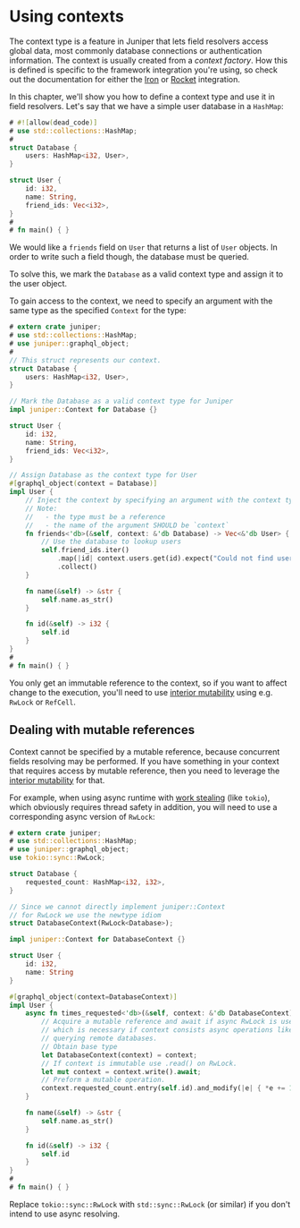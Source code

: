 # Using contexts

The context type is a feature in Juniper that lets field resolvers access global data, most commonly database connections or authentication information. The context is usually created from a _context factory_. How this is defined is specific to the framework integration you're using, so check out the documentation for either the [Iron](../../servers/iron.md) or [Rocket](../../servers/rocket.md) integration.

In this chapter, we'll show you how to define a context type and use it in field resolvers. Let's say that we have a simple user database in a `HashMap`:

```rust
# #![allow(dead_code)]
# use std::collections::HashMap;
#
struct Database {
    users: HashMap<i32, User>,
}

struct User {
    id: i32,
    name: String,
    friend_ids: Vec<i32>,
}
#
# fn main() { }
```

We would like a `friends` field on `User` that returns a list of `User` objects.
In order to write such a field though, the database must be queried.

To solve this, we mark the `Database` as a valid context type and assign it to the user object. 

To gain access to the context, we need to specify an argument with the same  type as the specified `Context` for the type:


```rust
# extern crate juniper;
# use std::collections::HashMap;
# use juniper::graphql_object;
#
// This struct represents our context.
struct Database {
    users: HashMap<i32, User>,
}

// Mark the Database as a valid context type for Juniper
impl juniper::Context for Database {}

struct User {
    id: i32,
    name: String,
    friend_ids: Vec<i32>,
}

// Assign Database as the context type for User
#[graphql_object(context = Database)]
impl User {
    // Inject the context by specifying an argument with the context type.
    // Note: 
    //   - the type must be a reference
    //   - the name of the argument SHOULD be `context`
    fn friends<'db>(&self, context: &'db Database) -> Vec<&'db User> {
        // Use the database to lookup users
        self.friend_ids.iter()
            .map(|id| context.users.get(id).expect("Could not find user with ID"))
            .collect()
    }

    fn name(&self) -> &str { 
        self.name.as_str() 
    }

    fn id(&self) -> i32 { 
        self.id 
    }
}
#
# fn main() { }
```

You only get an immutable reference to the context, so if you want to affect change to the execution, you'll need to use [interior mutability](https://doc.rust-lang.org/book/first-edition/mutability.html#interior-vs-exterior-mutability) using e.g. `RwLock` or `RefCell`.

## Dealing with mutable references

Context cannot be specified by a mutable reference, because concurrent fields resolving may be performed. If you have something in your context that requires access by mutable reference, then you need to leverage the [interior mutability][1] for that.

For example, when using async runtime with [work stealing][2] (like `tokio`), which obviously requires thread safety in addition, you will need to use a corresponding async version of `RwLock`:

```rust
# extern crate juniper;
# use std::collections::HashMap;
# use juniper::graphql_object;
use tokio::sync::RwLock;

struct Database {
    requested_count: HashMap<i32, i32>,
}

// Since we cannot directly implement juniper::Context
// for RwLock we use the newtype idiom
struct DatabaseContext(RwLock<Database>);

impl juniper::Context for DatabaseContext {}

struct User {
    id: i32,
    name: String
}

#[graphql_object(context=DatabaseContext)]
impl User {
    async fn times_requested<'db>(&self, context: &'db DatabaseContext) -> i32 {
        // Acquire a mutable reference and await if async RwLock is used,
        // which is necessary if context consists async operations like 
        // querying remote databases.
        // Obtain base type
        let DatabaseContext(context) = context;
        // If context is immutable use .read() on RwLock.
        let mut context = context.write().await;
        // Preform a mutable operation.
        context.requested_count.entry(self.id).and_modify(|e| { *e += 1 }).or_insert(1).clone()
    }

    fn name(&self) -> &str { 
        self.name.as_str() 
    }

    fn id(&self) -> i32 { 
        self.id 
    }
}
#
# fn main() { }
```

Replace `tokio::sync::RwLock` with `std::sync::RwLock` (or similar) if you don't intend to use async resolving.

[1]: https://doc.rust-lang.org/book/ch15-05-interior-mutability.html
[2]: https://en.wikipedia.org/wiki/Work_stealing